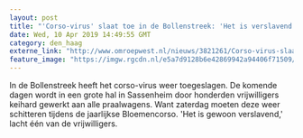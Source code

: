 ```yaml
---
layout: post
title: "'Corso-virus' slaat toe in de Bollenstreek: 'Het is verslavend'"
date: Wed, 10 Apr 2019 14:49:55 GMT
category: den_haag
externe_link: "http://www.omroepwest.nl/nieuws/3821261/Corso-virus-slaat-toe-in-de-Bollenstreek-Het-is-verslavend"
feature_image: "https://imgw.rgcdn.nl/e5a7d9128b6e42869942a94406f71509/opener/3821272.jpg"
---
```


In de Bollenstreek heeft het corso-virus weer toegeslagen. De komende dagen wordt in een grote hal in Sassenheim door honderden vrijwilligers keihard gewerkt aan alle praalwagens. Want zaterdag moeten deze weer schitteren tijdens de jaarlijkse Bloemencorso. 'Het is gewoon verslavend,' lacht één van de vrijwilligers.
